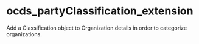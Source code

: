 # ocds_partyClassification_extension
Add a Classification object to Organization.details in order to categorize organizations.
